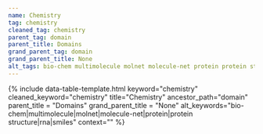 ```yaml
---
name: Chemistry
tag: chemistry
cleaned_tag: chemistry
parent_tag: domain
parent_title: Domains
grand_parent_tag: domain
grand_parent_title: None
alt_tags: bio-chem multimolecule molnet molecule-net protein protein structure rna smiles
---
```


{% include data-table-template.html 
  keyword="chemistry" 
  cleaned_keyword="chemistry" 
  title="Chemistry"
  ancestor_path="domain" 
  parent_title = "Domains"
  grand_parent_title = "None"
  alt_keywords="bio-chem|multimolecule|molnet|molecule-net|protein|protein structure|rna|smiles"
  context=""
%}

